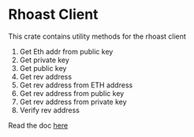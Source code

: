 # Rhoast Client
This crate contains utility methods for the rhoast client
1. Get Eth addr from public key
2. Get private key
3. Get public key
4. Get rev address
5. Get rev address from ETH address
6. Get rev address from public key
7. Get rev address from private key
8. Verify rev address

Read the doc [here](https://docs.rs/rhoast_utils/0.1.1/rhoast_utils/index.html)